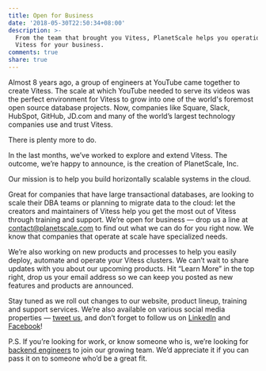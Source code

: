 ```yaml
---
title: Open for Business
date: '2018-05-30T22:50:34+08:00'
description: >-
  From the team that brought you Vitess, PlanetScale helps you operationalize
  Vitess for your business.
comments: true
share: true
---
```

Almost 8 years ago, a group of engineers at YouTube came together to create Vitess. The scale at which YouTube needed to serve its videos was the perfect environment for Vitess to grow into one of the world's foremost open source database projects. Now, companies like Square, Slack, HubSpot, GitHub, JD.com and many of the world’s largest technology companies use and trust Vitess.

There is plenty more to do.

In the last months, we’ve worked to explore and extend Vitess. The outcome, we’re happy to announce, is the creation of PlanetScale, Inc.

Our mission is to help you build horizontally scalable systems in the cloud. 

Great for companies that have large transactional databases, are looking to scale their DBA teams or planning to migrate data to the cloud: let the creators and maintainers of Vitess help you get the most out of Vitess through training and support. We’re open for business — drop us a line at [contact@planetscale.com](mailto:contact@planetscale.com) to find out what we can do for you right now. We know that companies that operate at scale have specialized needs. 

We’re also working on new products and processes to help you easily deploy, automate and operate your Vitess clusters. We can’t wait to share updates with you about our upcoming products. Hit “Learn More” in the top right, drop us your email address so we can keep you posted as new features and products are announced.

Stay tuned as we roll out changes to our website, product lineup, training and support services. We’re also available on various social media properties — [tweet us](https://twitter.com/planetscaledata), and don’t forget to follow us on [LinkedIn](https://www.linkedin.com/company/planetscale) and [Facebook](https://www.linkedin.com/company/planetscale)! 

P.S. If you’re looking for work, or know someone who is, we’re looking for [backend engineers](http://planetscale.com/careers) to join our growing team. We’d appreciate it if you can pass it on to someone who’d be a great fit.
